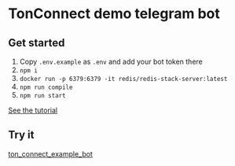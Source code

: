# TonConnect demo telegram bot

## Get started
1. Copy `.env.example` as `.env` and add your bot token there
2. `npm i`
3. `docker run -p 6379:6379 -it redis/redis-stack-server:latest`
4. `npm run compile`
5. `npm run start`

[See the tutorial](https://docs.ton.org/develop/dapps/ton-connect/tg-bot-integration)

## Try it
[ton_connect_example_bot](https://t.me/ton_connect_example_bot)
